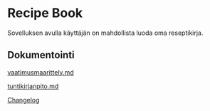 # Recipe Book

Sovelluksen avulla käyttäjän on mahdollista luoda oma reseptikirja.   

## Dokumentointi

[vaatimusmaarittely.md](https://github.com/annehavunen/ot-harjoitustyo/blob/master/dokumentaatio/vaatimusmaarittely.md)

[tuntikirjanpito.md](https://github.com/annehavunen/ot-harjoitustyo/blob/master/dokumentaatio/tuntikirjanpito.md)

[Changelog]()
